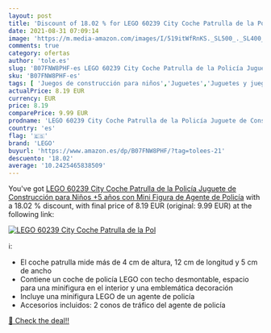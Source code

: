 ```yaml
---
layout: post
title: 'Discount of 18.02 % for LEGO 60239 City Coche Patrulla de la Pol'
date: 2021-08-31 07:09:14
image: 'https://m.media-amazon.com/images/I/519itWfRnKS._SL500_._SL400_.jpg'
comments: true
category: ofertas
author: 'tole.es'
slug: 'B07FNW8PHF-es LEGO 60239 City Coche Patrulla de la Policía Juguete de...'
sku: 'B07FNW8PHF-es'
tags: [ 'Juegos de construcción para niños','Juguetes','Juguetes y juegos','Sets de construcción','lego', ]
actualPrice: 8.19 EUR
currency: EUR
price: 8.19
comparePrice: 9.99 EUR
prodname: 'LEGO 60239 City Coche Patrulla de la Policía Juguete de Construcción para Niños +5 años con Mini Figura de Agente de Policía'
country: 'es'
flag: '🇪🇸'
brand: 'LEGO'
buyurl: 'https://www.amazon.es/dp/B07FNW8PHF/?tag=tolees-21'
descuento: '18.02'
average: '10.2425465838509'
---
```


You've got [LEGO 60239 City Coche Patrulla de la Policía Juguete de Construcción para Niños +5 años con Mini Figura de Agente de Policía](https://www.amazon.es/dp/B07FNW8PHF/?tag=tolees-21) with a  18.02 % discount, with final price of 8.19 EUR (original: 9.99 EUR) at the following link:

[![LEGO 60239 City Coche Patrulla de la Pol](https://m.media-amazon.com/images/I/519itWfRnKS._SL500_._SL400_.jpg)](https://www.amazon.es/dp/B07FNW8PHF/?tag=tolees-21)

ℹ️:

- El coche patrulla mide más de 4 cm de altura, 12 cm de longitud y 5 cm de ancho
- Contiene un coche de policía LEGO con techo desmontable, espacio para una minifigura en el interior y una emblemática decoración
- Incluye una minifigura LEGO de un agente de policía
- Accesorios incluidos: 2 conos de tráfico del agente de policía

[🛒 Check the deal!!](https://www.amazon.es/dp/B07FNW8PHF/?tag=tolees-21)

